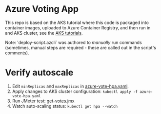 # Azure Voting App
This repo is based on the AKS tutorial where this code is packaged into container images, uploaded to Azure Container Registry, and then run in and AKS cluster, see the [AKS tutorials](https://docs.microsoft.com/en-us/azure/aks/tutorial-kubernetes-prepare-app?WT.mc_id=none-github-nepeters).

Note: 'deploy-script.azcli` was authored to *manually* run commands (sometimes, manual steps are required - these are called out in the script's comments).

# Verify autoscale
1. Edit `minReplicas` and `maxReplicas` in [azure-vote-hpa.yaml](azure-vote-hpa.yaml).
2. Apply changes to AKS cluster configuration: `kubectl apply -f azure-vote-hpa.yaml`
3. Run JMeter test: [get-votes.jmx](load/get-votes.jmx)
4. Watch auto-scaling status: `kubectl get hpa --watch`